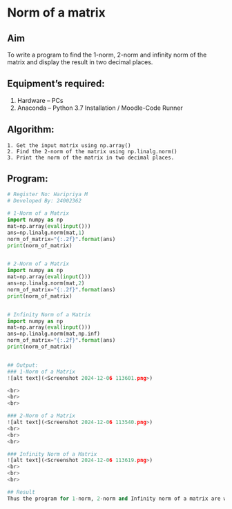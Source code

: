 # Norm of a matrix
## Aim
To write a program to find the 1-norm, 2-norm and infinity norm of the matrix and display the result in two decimal places.
## Equipment’s required:
1.	Hardware – PCs
2.	Anaconda – Python 3.7 Installation / Moodle-Code Runner
## Algorithm:
	1. Get the input matrix using np.array()   
    2. Find the 2-norm of the matrix using np.linalg.norm()
	3. Print the norm of the matrix in two decimal places.
## Program:
```Python
# Register No: Haripriya M
# Developed By: 24002362

# 1-Norm of a Matrix
import numpy as np
mat=np.array(eval(input()))
ans=np.linalg.norm(mat,1)
norm_of_matrix="{:.2f}".format(ans)
print(norm_of_matrix)


# 2-Norm of a Matrix
import numpy as np
mat=np.array(eval(input()))
ans=np.linalg.norm(mat,2)
norm_of_matrix="{:.2f}".format(ans)
print(norm_of_matrix)


# Infinity Norm of a Matrix
import numpy as np
mat=np.array(eval(input()))
ans=np.linalg.norm(mat,np.inf)
norm_of_matrix="{:.2f}".format(ans)
print(norm_of_matrix)


## Output:
### 1-Norm of a Matrix
![alt text](<Screenshot 2024-12-06 113601.png>)

<br>
<br>
<br>

### 2-Norm of a Matrix
![alt text](<Screenshot 2024-12-06 113540.png>)
<br>
<br>
<br>

### Infinity Norm of a Matrix
![alt text](<Screenshot 2024-12-06 113619.png>)
<br>
<br>
<br>

## Result
Thus the program for 1-norm, 2-norm and Infinity norm of a matrix are written and verified.
